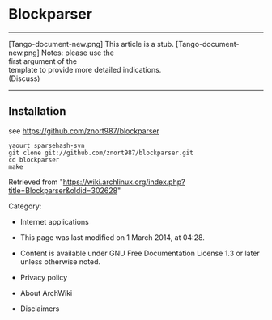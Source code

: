 Blockparser
===========

  ------------------------ ------------------------ ------------------------
  [Tango-document-new.png] This article is a stub.  [Tango-document-new.png]
                           Notes: please use the    
                           first argument of the    
                           template to provide more 
                           detailed indications.    
                           (Discuss)                
  ------------------------ ------------------------ ------------------------

Installation
------------

see https://github.com/znort987/blockparser

    yaourt sparsehash-svn
    git clone git://github.com/znort987/blockparser.git
    cd blockparser
    make

Retrieved from
"https://wiki.archlinux.org/index.php?title=Blockparser&oldid=302628"

Category:

-   Internet applications

-   This page was last modified on 1 March 2014, at 04:28.
-   Content is available under GNU Free Documentation License 1.3 or
    later unless otherwise noted.
-   Privacy policy
-   About ArchWiki
-   Disclaimers
